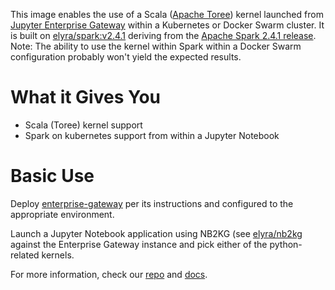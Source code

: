 This image enables the use of a Scala ([Apache Toree](http://toree.apache.org/)) kernel launched from [Jupyter Enterprise Gateway](http://jupyter-enterprise-gateway.readthedocs.io/en/latest/) within a Kubernetes or Docker Swarm cluster.  It is built on [elyra/spark:v2.4.1](https://hub.docker.com/r/elyra/spark/) deriving from the [Apache Spark 2.4.1 release](https://spark.apache.org/docs/2.4.1/).  Note: The ability to use the kernel within Spark within a Docker Swarm configuration probably won't yield the expected results.

# What it Gives You
* Scala (Toree) kernel support 
* Spark on kubernetes support from within a Jupyter Notebook

# Basic Use
Deploy [enterprise-gateway](https://hub.docker.com/r/elyra/enterprise-gateway/) per its instructions and configured to the appropriate environment.

Launch a Jupyter Notebook application using NB2KG (see [elyra/nb2kg](https://hub.docker.com/r/elyra/nb2kg/) against  the Enterprise Gateway instance and pick either of the python-related kernels.

For more information, check our [repo](https://github.com/jupyter/enterprise_gateway) and [docs](http://jupyter-enterprise-gateway.readthedocs.io/en/latest/).
